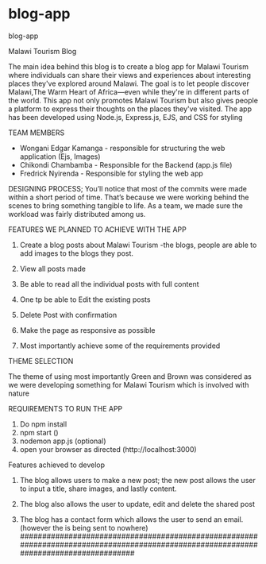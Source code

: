 # blog-app
blog-app

Malawi Tourism Blog

The main idea behind this blog is to create a blog app for Malawi Tourism where individuals can share their views and experiences about interesting places they've explored around Malawi.
The goal is to let people discover Malawi,The Warm Heart of Africa—even while they're in different parts of the world. This app not only promotes Malawi Tourism but also gives people a platform to express their thoughts on the places they've visited.
The app has been developed using Node.js, Express.js, EJS, and CSS for styling

TEAM MEMBERS
- Wongani Edgar Kamanga - responsible    for structuring the web application (Ejs, Images)
- Chikondi Chambamba - Responsible for the Backend (app.js file)
- Fredrick Nyirenda - Responsible for styling the web app

DESIGNING PROCESS;
You’ll notice that most of the commits were made within a short period of time. That’s because we were working behind the scenes to bring something tangible to life. As a team, we made sure the workload was fairly distributed among us. 

FEATURES WE PLANNED TO ACHIEVE WITH THE APP
1. Create a blog posts about Malawi Tourism
        -the blogs, people are able to add images to the blogs they post.

2. View all posts made
3. Be able to read all the individual posts with full content
4. One tp be able to Edit the existing posts
5. Delete Post with confirmation
6. Make the page as responsive as possible
7. Most importantly achieve some of the requirements provided

THEME SELECTION

The theme of using most importantly Green and Brown was considered as we were developing something for Malawi Tourism which is involved with nature 

REQUIREMENTS TO RUN THE APP
1. Do npm install
2. npm start ()
3. nodemon app.js (optional)
4. open your browser as directed (http://localhost:3000)

Features achieved to develop
1. The blog allows users to make a new post;
    the new post allows the user to input a title, share images, and lastly content.

2. The blog also allows the user to update, edit and delete the shared post

3. The blog has a contact form which allows the user to send an email. (however the is being sent to nowhere)
######################################################################################################################################




